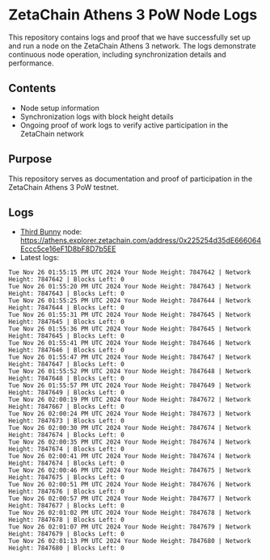 # ZetaChain Athens 3 PoW Node Logs
This repository contains logs and proof that we have successfully set up and run a node on the ZetaChain Athens 3 network. The logs demonstrate continuous node operation, including synchronization details and performance.

## Contents
- Node setup information
- Synchronization logs with block height details
- Ongoing proof of work logs to verify active participation in the ZetaChain network

## Purpose
This repository serves as documentation and proof of participation in the ZetaChain Athens 3 PoW testnet.

## Logs

- [Third Bunny](https://thirdbunny.xyz/) node: https://athens.explorer.zetachain.com/address/0x225254d35dE666064Eccc5ce16eF1D8bF8D7b5EE
- Latest logs:
```
Tue Nov 26 01:55:15 PM UTC 2024 Your Node Height: 7847642 | Network Height: 7847642 | Blocks Left: 0
Tue Nov 26 01:55:20 PM UTC 2024 Your Node Height: 7847643 | Network Height: 7847643 | Blocks Left: 0
Tue Nov 26 01:55:25 PM UTC 2024 Your Node Height: 7847644 | Network Height: 7847644 | Blocks Left: 0
Tue Nov 26 01:55:31 PM UTC 2024 Your Node Height: 7847645 | Network Height: 7847645 | Blocks Left: 0
Tue Nov 26 01:55:36 PM UTC 2024 Your Node Height: 7847645 | Network Height: 7847645 | Blocks Left: 0
Tue Nov 26 01:55:41 PM UTC 2024 Your Node Height: 7847646 | Network Height: 7847646 | Blocks Left: 0
Tue Nov 26 01:55:47 PM UTC 2024 Your Node Height: 7847647 | Network Height: 7847647 | Blocks Left: 0
Tue Nov 26 01:55:52 PM UTC 2024 Your Node Height: 7847648 | Network Height: 7847648 | Blocks Left: 0
Tue Nov 26 01:55:57 PM UTC 2024 Your Node Height: 7847649 | Network Height: 7847649 | Blocks Left: 0
Tue Nov 26 02:00:19 PM UTC 2024 Your Node Height: 7847672 | Network Height: 7847667 | Blocks Left: 0
Tue Nov 26 02:00:24 PM UTC 2024 Your Node Height: 7847673 | Network Height: 7847673 | Blocks Left: 0
Tue Nov 26 02:00:30 PM UTC 2024 Your Node Height: 7847674 | Network Height: 7847674 | Blocks Left: 0
Tue Nov 26 02:00:35 PM UTC 2024 Your Node Height: 7847674 | Network Height: 7847674 | Blocks Left: 0
Tue Nov 26 02:00:41 PM UTC 2024 Your Node Height: 7847674 | Network Height: 7847674 | Blocks Left: 0
Tue Nov 26 02:00:46 PM UTC 2024 Your Node Height: 7847675 | Network Height: 7847675 | Blocks Left: 0
Tue Nov 26 02:00:51 PM UTC 2024 Your Node Height: 7847676 | Network Height: 7847676 | Blocks Left: 0
Tue Nov 26 02:00:57 PM UTC 2024 Your Node Height: 7847677 | Network Height: 7847677 | Blocks Left: 0
Tue Nov 26 02:01:02 PM UTC 2024 Your Node Height: 7847678 | Network Height: 7847678 | Blocks Left: 0
Tue Nov 26 02:01:07 PM UTC 2024 Your Node Height: 7847679 | Network Height: 7847679 | Blocks Left: 0
Tue Nov 26 02:01:13 PM UTC 2024 Your Node Height: 7847680 | Network Height: 7847680 | Blocks Left: 0
```
